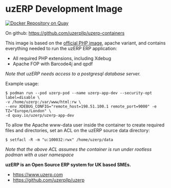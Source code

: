 # uzERP Development Image

[![Docker Repository on Quay](https://quay.io/repository/uzerp/uzerp-app-dev/status "Docker Repository on Quay")](https://quay.io/repository/uzerp/uzerp-app-dev)

On github: https://github.com/uzerpllp/uzerp-containers

This image is based on the [official PHP image](https://hub.docker.com/_/php), apache variant, and contains everything needed to run the uzERP ERP application:

* All required PHP extensions, including Xdebug
* Apache FOP with Barcode4j and qpdf

*Note that uzERP needs access to a postgresql database server.*

Example usage:

```
$ podman run --pod uzerp-pod --name uzerp-app-dev --security-opt label=disable \
-v /home/uzerp:/var/www/html:rw \
--env XDEBUG_CONFIG="remote_host=198.51.100.1 remote_port=9000" -e TZ="Europe/London" \
-d quay.io/uzerp/uzerp-app-dev
```

To allow the Apache www-data user inside the container to create required files and directories, set an ACL on the uzERP source data directory:

```
$ setfacl -R -m "u:100032:rwx" /home/uzerp/data
```

*Note that the above ACL assumes the container is run under rootless podman with a user namespace*

**uzERP is an Open Source ERP system for UK based SMEs.**

* https://www.uzerp.com
* https://github.com/uzerpllp/uzerp
